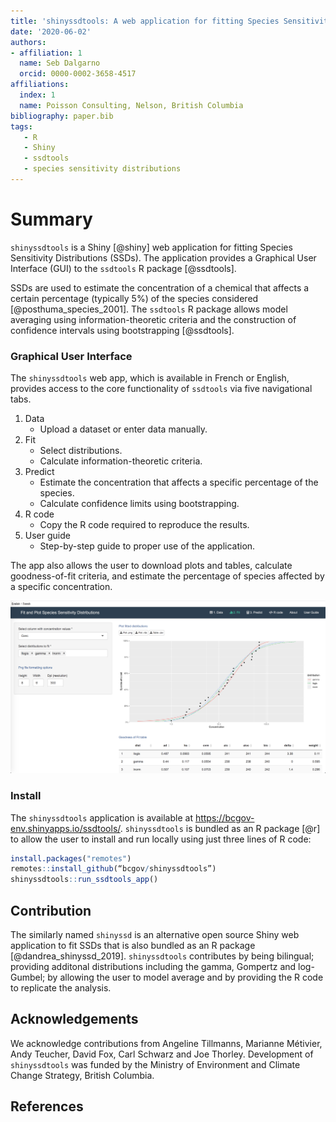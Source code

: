 ```yaml
---
title: 'shinyssdtools: A web application for fitting Species Sensitivity Distributions (SSDs)'
date: '2020-06-02'
authors:
- affiliation: 1
  name: Seb Dalgarno
  orcid: 0000-0002-3658-4517
affiliations:
  index: 1
  name: Poisson Consulting, Nelson, British Columbia
bibliography: paper.bib
tags:
   - R
   - Shiny
   - ssdtools
   - species sensitivity distributions
---
```


# Summary

`shinyssdtools` is a Shiny [@shiny] web application for fitting Species Sensitivity Distributions (SSDs).
The application provides a Graphical User Interface (GUI) to the `ssdtools` R package [@ssdtools].

SSDs are used to estimate the concentration of a chemical that affects a certain percentage (typically 5%) of the species considered [@posthuma_species_2001]. 
The `ssdtools` R package allows model averaging using information-theoretic criteria and the construction of confidence intervals using bootstrapping [@ssdtools].

### Graphical User Interface

The `shinyssdtools` web app, which is available in French or English, provides access to the core functionality of `ssdtools` via five navigational tabs. 

1. Data
   - Upload a dataset or enter data manually.
1. Fit
   - Select distributions.
   - Calculate information-theoretic criteria.
1. Predict
   - Estimate the concentration that affects a specific percentage of the species.
   - Calculate confidence limits using bootstrapping.
1. R code
   - Copy the R code required to reproduce the results.
1. User guide
   - Step-by-step guide to proper use of the application.
   
The app also allows the user to download plots and tables, calculate goodness-of-fit criteria, and estimate the percentage of species affected by a specific concentration.

![shinyssdtools user interface](shinyssdtools_ui.png)

### Install

The `shinyssdtools` application is available at https://bcgov-env.shinyapps.io/ssdtools/.
`shinyssdtools` is bundled as an R package [@r] to allow the user to install and run locally using just three lines of R code:

```r
install.packages("remotes")
remotes::install_github(“bcgov/shinyssdtools”)
shinyssdtools::run_ssdtools_app()
```

## Contribution

The similarly named `shinyssd` is an alternative open source Shiny web application to fit SSDs that is also bundled as an R package [@dandrea_shinyssd_2019].
`shinyssdtools` contributes by being bilingual; providing additonal distributions including the gamma, Gompertz and log-Gumbel; by allowing the user to model average and by providing the R code to replicate the analysis.

## Acknowledgements

We acknowledge contributions from Angeline Tillmanns, Marianne Métivier, Andy Teucher, David Fox, Carl Schwarz and Joe Thorley.
Development of `shinyssdtools` was funded by the Ministry of Environment and Climate Change Strategy, British Columbia.

## References

